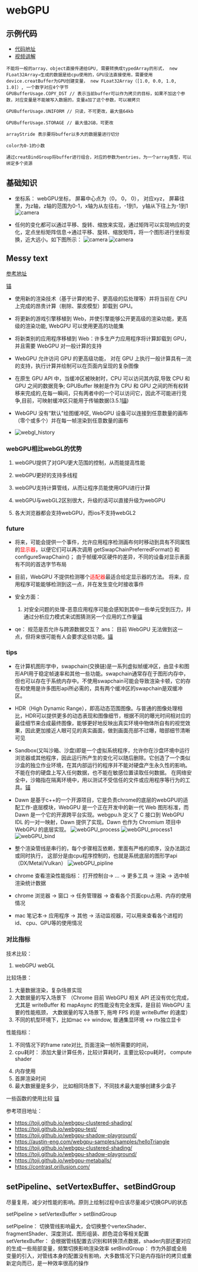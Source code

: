 # webGPU 
## 示例代码

- [代码地址](https://github.com/Orillusion/orillusion-webgpu-samples.git)
- [视频讲解](https://www.zhihu.com/org/orillusionguan-fang/zvideos)

```others
不能将一般的array、object直接传递给GPU, 需要转换成typedArray的形式， new FLoat32Array→生成的数据是给cpu使用的，GPU没法直接使用，需要使用device.creatBuffer为GPU创建变量， new FLoat32Array（[1.0, 0.0, 1.0, 1.0]）, 一个数字对应4个字节
GPUBufferUsage.COPY_DST // 表示当前buffer可以作为拷贝的目标，如果不加这个参数，对应变量是不能被写入数据的，变量a加了这个参数，可以被拷贝

GPUBufferUsage.UNIFORM // 只读，不可更改，最大值64kb

GPUBufferUsage.STORAGE // 最大值2GB，可更改

arrayStride 表示要将buffer以多大的数据量进行切分

color为0-1的小数

通过creatBindGroup将buffer进行组合，对应的参数为entries，为一个array类型，可以绑定多个资源
```
## 基础知识

- 坐标系： webGPU坐标， 屏幕中心点为（0， 0， 0）， 对应xyz， 屏幕往里，为z轴，z轴的范围为0-1，x轴为从左往右，-1到1， y轴从下往上为-1到1
![camera](images/webGPU_coordinate.png)

- 任何的变化都可以通过平移、旋转、缩放来实现，通过矩阵可以实现响应的变化，定点坐标矩阵信息→通过平移、旋转、缩放矩阵，将一个图形进行坐标变换，近大远小。如下图所示：
![camera](images/webGPU_matrix.png)
![camera](images/webGPU_camera.png)



## Messy text

[参考地址](https://www.orillusion.com/zh/explainer.html#gpu-process)

[锚](https://www.orillusion.com/zh/explainer.html#use-cases)
- 使用新的渲染技术（基于计算的粒子、更高级的后处理等）并将当前在 CPU 上完成的昂贵计算（剔除、蒙皮模型）卸载到 GPU。
- 将更新的游戏引擎移植到 Web，并使引擎能够公开更高级的渲染功能，更高级的渲染功能, WebGPU 可以使用更高的功能集
- 将新类别的应用程序移植到 Web：许多生产力应用程序将计算卸载到 GPU，并且需要 WebGPU 对一般计算的支持


- WebGPU 允许访问 GPU 的更高级功能， 对在 GPU 上执行一般计算具有一流的支持，执行计算并绘制可以在页面内呈现的复杂图像 
- 在原生 GPU API 中，当缓冲区被映射时，CPU 可以访问其内容,导致 CPU 和 GPU 之间的数据竞争; GPUBuffer 映射是作为 CPU 和 GPU 之间的所有权转移来完成的,在每一瞬间，只有两者中的一个可以访问它，因此不可能进行竞争,目前，可映射缓冲区只能用于传输数据(3.5.1[锚](https://www.orillusion.com/zh/explainer.html#buffer-mapping-ownership))
- WebGPU 没有“默认”绘图缓冲区, WebGPU 设备可以连接到任意数量的画布（零个或多个）并在每一帧渲染到任意数量的画布

- ![webgl_history](images/webgl_history.jpg)


### webGPU相比webGL的优势

1. webGPU提供了对GPU更大范围的控制，从而能提高性能

2. webGPU更好的支持多线程

3. webGPU支持计算管线，从而让程序员能使用GPU进行计算

4. webGPU与webGL2区别很大，升级的话可以直接升级为webGPU

5. 各大浏览器都会支持webGPU，而ios不支持webGL2
### future
- 将来，可能会提供一个事件，允许应用程序检测画布何时移动到具有不同属性的<font color=#ff0000>显示器</font>，以便它们可以再次调用 getSwapChainPreferredFormat() 和 configureSwapChain()； 由于帧缓冲区硬件的差异，不同的设备对显示表面有不同的首选字节布局

- 目前，WebGPU 不提供检测哪个<font color=#ff0000>适配器</font>最适合给定显示器的方法。 将来，应用程序可能能够检测到这一点，并在发生变化时接收事件

- 安全方面： 
   1. 对安全问题的处理-恶意应用程序可能会感知到其中一些单元受到压力，并通过分析应力模式来试图猜测另一个应用的工作量[锚](https://www.orillusion.com/zh/webgpu.html#security-computation-resources)

- qe： 规范是否允许与跨源数据交互？ ans： 目前 WebGPU 无法做到这一点，但将来很可能有人会要求这些功能。[锚](https://www.orillusion.com/zh/explainer.html#questionnaire-18)
### tips

- 在计算机图形学中，swapchain(交换链)是一系列虚拟帧缓冲区，由显卡和图形API用于稳定帧速率和其他一些功能。swapchain通常存在于图形内存中，但也可以存在于系统内存中。不使用swapchain可能会导致渲染卡顿，它的存在和使用是许多图形api所必需的，具有两个缓冲区的swapchain是双缓冲区。
- HDR（High Dynamic Range），即高动态范围图像。与普通的图像处理相比，HDR可以提供更多的动态表现和图像细节，根据不同的曝光时间相对应的最佳细节来合成最终图像，能够更好地反映出真实环境中物体所自有的视觉效果，因此更加接近人眼可见的真实画面，做到画面亮部不过曝，暗部细节清晰可见
- Sandbox(又叫沙箱、沙盘)即是一个虚拟系统程序，允许你在沙盘环境中运行浏览器或其他程序，因此运行所产生的变化可以随后删除。它创造了一个类似沙盒的独立作业环境，在其内部运行的程序并不能对硬盘产生永久性的影响。不能在你的硬盘上写入任何数据，也不能在敏感位置读取任何数据。 在网络安全中，沙箱指在隔离环境中，用以测试不受信任的文件或应用程序等行为的工具。[锚](https://baike.baidu.com/item/%E6%B2%99%E7%AE%B1/393318?fr=aladdin)

- Dawn 是基于c++的一个开源项目，它是负责chrome的底层的webGPU的适配工作-底层模块，WebGPU 是一个正在开发中的新一代 Web 图形标准，而 Dawn 是一个它的开源跨平台实现。webgpu.h 定义了 C 接口到 WebGPU IDL 的一对一映射，Dawn 提供了实现。Dawn 也作为 Chromium 项目中 WebGPU 的底层实现。
![webGPU_process](images/webGPU_process.jpg)
![webGPU_process1](images/webGPU_process1.jpg)
![webGPU_bind](images/bind.png)



- 整个渲染管线是串行的，每个步骤相互依赖，里面有严格的顺序，没办法跳过或同时执行， 这部分是由cpu程序控制的，也就是系统底层的图形学api（DX/Metal/Vulkan）
![webGPU_pipline](images/webgpu_pipline.jpg)


- chrome 查看渲染性能指标： 打开控制台-> ... -> 更多工具 -> 渲染 -> 选中帧渲染统计数据
- chrome 浏览器 -> 窗口 -> 任务管理器 -> 查看各个页面cpu占用、内存的使用情况
- mac 笔记本-> 应用程序 -> 其他 -> 活动监视器，可以用来查看各个进程的id、 cpu、GPU等的使用情况

### 对比指标

技术比较：
1. webGPU webGL

比较场景： 

1. 大量数据渲染，复杂场景实现
2.  大数据量的写入场景下 （Chrome 目前 WebGPU 相关 API 还没有优化完成，尤其是 writeBuffer 和 mapAsync 的性能没有完全发挥，是目前 WebGPU 主要的性能瓶颈， 大数据量的写入场景下, 拖垮 FPS 的是 writeBuffer 的速度）
3. 不同的机型环境下，比如mac <-> window, 普通集显环境 <-> rtx独立显卡

性能指标：

1. 不同情况下的frame rate对比, 页面渲染一帧所需要的时间， 
2. cpu耗时： 添加大量计算任务，比较计算耗时，主要比较cpu耗时， compute shader
<!-- 3. drawcall次数 -->
4. 内存使用
5. 首屏渲染时间
6. 最大数据量是多少， 比如相同场景下，不同技术最大能够创建多少盒子
 


一些函数的使用比较 [锚](https://forum.orillusion.com/topic/39/chrome-writebuffer-performance)



参考项目地址： 
- https://toji.github.io/webgpu-clustered-shading/
- https://toji.github.io/webgpu-test/
- https://toji.github.io/webgpu-shadow-playground/
- https://austin-eng.com/webgpu-samples/samples/helloTriangle
- https://toji.github.io/webgpu-clustered-shading/
- https://toji.github.io/webgpu-shadow-playground/
- https://toji.github.io/webgpu-metaballs/
- https://contrast.orillusion.com/



## setPipeline、setVertexBuffer、setBindGroup

尽量复用，减少对性能的影响。原则上绘制过程中应该尽量减少切换GPU的状态

setPipeline > setVertexBuffer > setBindGroup

setPipeline： 切换管线影响最大，会切换整个vertexShader、fragmentShader、深度测试、图形组装、颜色混合等相关配置
setVertexBuffer： 会根据管线配置去识别和转换顶点数据，shader内部还要对应的生成一些局部变量，频繁切换影响渲染效率
setBindGroup： 作为外部或全局变量的引入，对管线本身的配置没有影响，大多数情况下只是内存指针的拷贝或重新定向而已，是一种效率很高的操作

